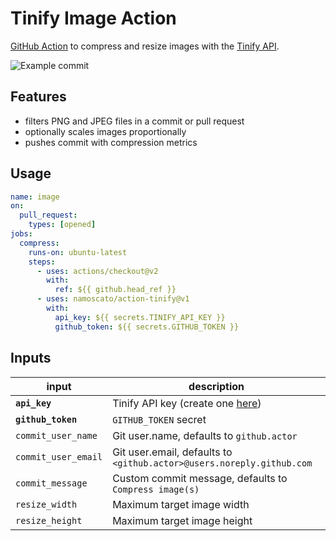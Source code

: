 # Tinify Image Action

[GitHub Action](https://github.com/features/actions) to compress and resize images with the [Tinify API](https://tinypng.com/developers).

![Example commit](https://i.imgur.com/FWOosON.png)

## Features

* filters PNG and JPEG files in a commit or pull request
* optionally scales images proportionally
* pushes commit with compression metrics

## Usage

```yaml
name: image
on:
  pull_request:
    types: [opened]
jobs:
  compress:
    runs-on: ubuntu-latest
    steps:
      - uses: actions/checkout@v2
        with:
          ref: ${{ github.head_ref }}
      - uses: namoscato/action-tinify@v1
        with:
          api_key: ${{ secrets.TINIFY_API_KEY }}
          github_token: ${{ secrets.GITHUB_TOKEN }}
```

## Inputs

| input | description |
| --- | --- |
| **`api_key`** | Tinify API key (create one [here](https://tinypng.com/developers)) |
| **`github_token`** | `GITHUB_TOKEN` secret |
| `commit_user_name` | Git user.name, defaults to `github.actor` |
| `commit_user_email` | Git user.email, defaults to `<github.actor>@users.noreply.github.com` |
| `commit_message` | Custom commit message, defaults to `Compress image(s)` |
| `resize_width` | Maximum target image width |
| `resize_height` | Maximum target image height |
